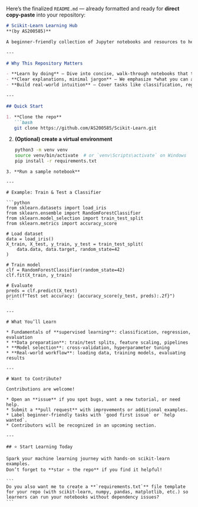 Here’s the finalized `README.md` — already formatted and ready for **direct copy-paste** into your repository:

````markdown
# Scikit-Learn Learning Hub  
**(by AS200585)**

A beginner-friendly collection of Jupyter notebooks and resources to help you master **scikit-learn** — the most accessible, powerful Python library for machine learning.

---

# Why This Repository Matters

- **Learn by doing** — Dive into concise, walk-through notebooks that take you from zero to scikit-learn essentials.  
- **Clear explanations, minimal jargon** — We emphasize *what you can achieve* rather than complex implementation details.  
- **Build real-world intuition** — Cover tasks like classification, regression, clustering, preprocessing, and model evaluation.  

---

## Quick Start

1. **Clone the repo**
   ```bash
   git clone https://github.com/AS200585/Scikit-Learn.git
````

2. **(Optional) create a virtual environment**

   ```bash
   python3 -m venv venv
   source venv/bin/activate  # or `venv\Scripts\activate` on Windows
   pip install -r requirements.txt
````
3. **Run a sample notebook**

---

# Example: Train & Test a Classifier

```python
from sklearn.datasets import load_iris
from sklearn.ensemble import RandomForestClassifier
from sklearn.model_selection import train_test_split
from sklearn.metrics import accuracy_score

# Load dataset
data = load_iris()
X_train, X_test, y_train, y_test = train_test_split(
    data.data, data.target, random_state=42
)

# Train model
clf = RandomForestClassifier(random_state=42)
clf.fit(X_train, y_train)

# Evaluate
preds = clf.predict(X_test)
print(f"Test set accuracy: {accuracy_score(y_test, preds):.2f}")
```

---

# What You’ll Learn

* Fundamentals of **supervised learning**: classification, regression, evaluation
* **Data preparation**: train/test splits, feature scaling, pipelines
* **Model selection**: cross-validation, hyperparameter tuning
* **Real-world workflow**: loading data, training models, evaluating results

---

# Want to Contribute?

Contributions are welcome!

* Open an **issue** if you spot bugs, want a new tutorial, or need help.
* Submit a **pull request** with improvements or additional examples.
* Label beginner-friendly tasks with `good first issue` or `help wanted`.
* Contributors will be recognized in an upcoming section.

---

## ⭐ Start Learning Today

Spark your machine learning journey with hands-on scikit-learn examples.
Don’t forget to **star ⭐ the repo** if you find it helpful!

```
Do you also want me to create a **`requirements.txt`** file template for your repo (with scikit-learn, numpy, pandas, matplotlib, etc.) so learners can run your notebooks without dependency issues?
```
